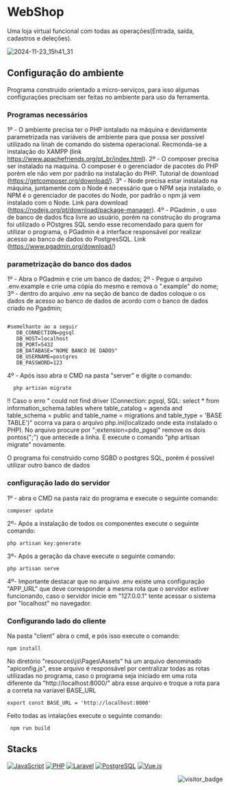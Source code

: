  
 # WebShop
Uma loja virtual funcional com todas as operações(Entrada, saída, cadastros e deleções).

 ![2024-11-23_15h41_31](https://github.com/user-attachments/assets/347dac79-14c5-45fe-9ee4-ac9272f5c277)

 ## Configuração do ambiente
 Programa construido orientado a micro-serviços, para isso algumas configurações precisam ser feitas no ambiente para uso da ferramenta. 
 
 ### Programas necessários
 1º - O ambiente precisa ter o PHP isntalado na máquina e devidamente parametrizada nas variáveis de ambiente para que possa ser possível utilizado na linah de comando do sistema operacional. Recmonda-se a instalação do XAMPP (link https://www.apachefriends.org/pt_br/index.html).
 2º - O composer precisa ser instalado na maquina. O composer é o gerenciador de pacotes do PHP porém ele não vem por padrão na instalação do PHP. Tutorial de download (https://getcomposer.org/download/).
 3° - Node precisa estar instalado na máquina, juntamente com o Node é necessário que o NPM seja instalado, o NPM é o gerenciador de pacotes do Node, por padrão o npm já vem instalado com o Node. Link para download (https://nodejs.org/pt/download/package-manager).
 4º - PGadmin , o uso de banco de dados fica livre ao usuário, porém na construção do programa foi utilizado o POstgres SQL sendo esse recomendado para quem for utilizar o programa, o PGadmin é a interface responsável por realizar acesso ao banco de dados do PostgresSQL. Link (https://www.pgadmin.org/download/)
 
 ### parametrização do banco dos dados
 1º - Abra o PGadmin e crie um banco de dados;
 2º - Pegue o arquivo .env.example e crie uma cópia do mesmo e remova o ".example" do nome;
 3º - dentro do arquivo .env na seção de banco de dados coloque o os dados de acesso ao banco de dados de acordo com o banco de dados criado no Pgadmin;
 ```
 
 #semelhante ao a seguir 
	DB_CONNECTION=pgsql
	DB_HOST=localhost
	DB_PORT=5432
	DB_DATABASE="NOME BANCO DE DADOS" 
	DB_USERNAME=postgres
	DB_PASSWORD=123
 ```
  4º - Após isso abra o CMD na pasta "server" e digite o comando:
```
  php artisan migrate
```
 !! Caso o erro " could not find driver (Connection: pgsql, SQL: select * from information_schema.tables where table_catalog = agenda and table_schema = public and table_name = migrations and table_type = 'BASE TABLE')" ocorra va para o arquivo php.ini(localizado onde esta instalado o PHP). No arquivo procure por ";extension=pdo_pgsql" remove os dois pontos(";") que antecede a linha. E execute o comando "php artisan migrate" novamente. 

  
 O programa foi construido como SGBD o postgres SQL, porém é possível utilizar outro banco de dados 
### configuração  lado do servidor
 1º - abra o CMD na pasta raiz do programa e execute o seguinte comando:
  ```
composer update
   ```
 2º- Após a instalação de todos os componentes execute o seguinte comando:
  ```
php artisan key:generate
   ```
3º- Após a geração da chave execute o seguinte comando:
  ```
php artisan serve
   ```
4º- Importante destacar que no arquivo .env existe uma configuração "APP_URL" que deve corresponder a mesma rota que o servidor estiver funcionando, caso o servidor inicie em "127.0.0.1" tente acessar o sistema por "localhost" no navegador.

### Configurando lado do cliente
Na pasta "client" abra o cmd, e pós isso execute o comando:
```
npm install
 ```
No diretório "resources\js\Pages\Assets\" há um arquivo denominado "apiconfig.js", esse arquivo é responsável por centralizar todas as rotas utilizadas no programa, caso o programa seja iniciado em uma rota diferente da "http://localhost:8000/" abra esse arquivo e troque a rota para a correta na variavel BASE_URL
```
export const BASE_URL = 'http://localhost:8000'
 ```
Feito todas as intalações execute o seguinte comando:
```
 npm run build
 ```

## Stacks
[![JavaScript](https://img.shields.io/badge/JavaScript-F7DF1E?style=for-the-badge&logo=javascript&logoColor=black)]()
[![PHP](https://img.shields.io/badge/PHP-777BB4?style=for-the-badge&logo=php&logoColor=white)]()
[![Laravel](https://img.shields.io/badge/Laravel-FF2D20?style=for-the-badge&logo=laravel&logoColor=white)]()
[![PostgreSQL](https://img.shields.io/badge/PostgreSQL-316192?style=for-the-badge&logo=postgresql&logoColor=white)]()
[![Vue.js](https://img.shields.io/badge/Vue.js-35495E?style=for-the-badge&logo=vue.js&logoColor=4FC08D)]()
<center>
<img align="right" src="http://ForTheBadge.com/images/badges/built-with-love.svg" alt="visitor_badge">
</center>

